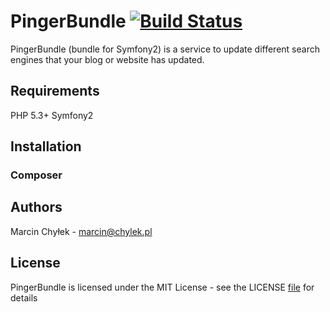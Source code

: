 # PingerBundle [![Build Status](https://secure.travis-ci.org/ampluso/PingerBundle.png?branch=master)](http://travis-ci.org/ampluso/PingerBundle)

PingerBundle (bundle for Symfony2) is a service to update different search engines that your blog or website has updated.

## Requirements

PHP 5.3+
Symfony2

## Installation

### Composer


## Authors

Marcin Chyłek - <marcin@chylek.pl>

## License

PingerBundle is licensed under the MIT License - see the LICENSE [file](https://github.com/ampluso/PingerBundle/blob/master/LICENSE) for details
